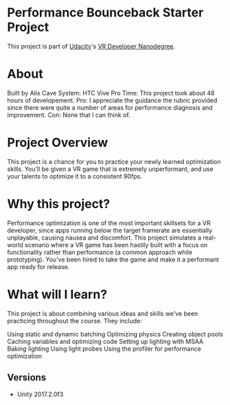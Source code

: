 # Performance Bounceback Starter Project

This project is part of [Udacity](https://www.udacity.com "Udacity - Be in demand")'s [VR Developer Nanodegree](https://www.udacity.com/course/vr-developer-nanodegree--nd017).

# About
Built by Alix Cave 
System: HTC Vive Pro 
Time: This project took about 48 hours of developement. 
Pro: I appreciate the guidance the rubric provided since there were quite a number of areas for performance diagnosis and improvement.
Con: None that I can think of.

# Project Overview
This project is a chance for you to practice your newly learned optimization skills. You’ll be given a VR game that is extremely unperformant, and use your talents to optimize it to a consistent 90fps.

# Why this project?
Performance optimization is one of the most important skillsets for a VR developer, since apps running below the target framerate are essentially unplayable, causing nausea and discomfort. This project simulates a real-world scenario where a VR game has been hastily built with a focus on functionality rather than performance (a common approach while prototyping). You’ve been hired to take the game and make it a performant app ready for release.

# What will I learn?
This project is about combining various ideas and skills we’ve been practicing throughout the course. They include:

Using static and dynamic batching
Optimizing physics
Creating object pools
Caching variables and optimizing code
Setting up lighting with MSAA
Baking lighting
Using light probes
Using the profiler for performance optimization

## Versions
- Unity 2017.2.0f3
